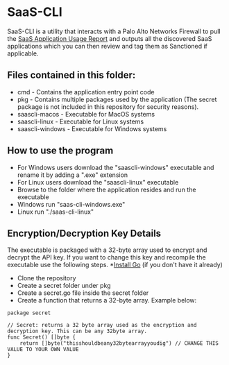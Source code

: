 # SaaS-CLI
SaaS-CLI is a utility that interacts with a Palo Alto Networks Firewall to pull the [SaaS Application Usage Report](https://docs.paloaltonetworks.com/pan-os/10-1/pan-os-admin/monitoring/view-and-manage-reports/view-reports.html#id12e5da3d-d44f-4c9e-9d97-8704151ed103) and outputs all the discovered SaaS applications which you can then review and tag them as Sanctioned if applicable.

## Files contained in this folder:
* cmd - Contains the application entry point code
* pkg - Contains multiple packages used by the application (The secret package is not included in this repository for security reasons).
* saascli-macos - Executable for MacOS systems
* saascli-linux - Executable for Linux systems
* saascli-windows - Executable for Windows systems

## How to use the program
* For Windows users download the "saascli-windows" executable and rename it by adding a ".exe" extension
* For Linux users download the "saascli-linux" executable
* Browse to the folder where the application resides and run the executable
* Windows run "saas-cli-windows.exe"
* Linux run "./saas-cli-linux"

## Encryption/Decryption Key Details
The executable is packaged with a 32-byte array used to encrypt and decrypt the API key. If you want to change this key and recompile the executable use the following steps.
*[Install Go](https://go.dev/doc/install) (if you don't have it already)
* Clone the repository
* Create a secret folder under pkg
* Create a secret.go file inside the secret folder
* Create a function that returns a 32-byte array. Example below:
```
package secret

// Secret: returns a 32 byte array used as the encryption and decryption key. This can be any 32byte array.
func Secret() []byte {
	return []byte("thisshouldbeany32bytearrayyoudig") // CHANGE THIS VALUE TO YOUR OWN VALUE
}
```
